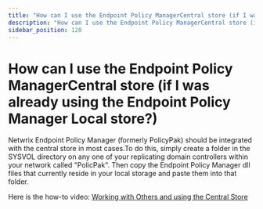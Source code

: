 ```yaml
---
title: "How can I use the Endpoint Policy ManagerCentral store (if I was already using the Endpoint Policy Manager Local store?)"
description: "How can I use the Endpoint Policy ManagerCentral store (if I was already using the Endpoint Policy Manager Local store?)"
sidebar_position: 120
---
```


# How can I use the Endpoint Policy ManagerCentral store (if I was already using the Endpoint Policy Manager Local store?)

Netwrix Endpoint Policy Manager (formerly PolicyPak) should be integrated with the central store in
most cases.To do this, simply create a folder in the SYSVOL directory on any one of your replicating
domain controllers within your network called "PolicPak". Then copy the Endpoint Policy Manager dll
files that currently reside in your local storage and paste them into that folder.

Here is the how-to video:
[Working with Others and using the Central Store](/docs/endpointpolicymanager/knowledgebase/applicationmanager/videolearningcenter/centralstoresharing/centralstorework.md)
